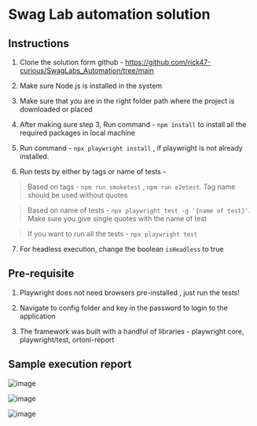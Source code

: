 # Swag Lab automation solution


## Instructions
1.  Clone the solution form github - https://github.com/rick47-curious/SwagLabs_Automation/tree/main

2. Make sure Node.js is installed in the system

3. Make sure that you are in the right folder path where the project is downloaded or placed

4. After making sure step 3, Run command - `npm install` to install all the required packages in local machine

5. Run command - `npx playwright install` , if playwright is not already installed.

6. Run tests by either by tags or name of tests - 
> Based on tags - `npm run smoketest`  , `npm run e2etest`. Tag name should be used without quotes

> Based on name of tests - `npx playwright test -g '{name of test}'`. Make sure you give single quotes with the name of test

> If you want to run all the tests - `npx playwright test`

7. For headless execution, change the boolean `isHeadless` to true

## Pre-requisite

1. Playwright does not need browsers pre-installed , just run the tests!

2. Navigate to config folder and key in the password to login to the application

3. The framework was built with a handful of libraries - playwright core, playwright/test, ortoni-report

## Sample execution report 

![image](https://github.com/user-attachments/assets/d702d18a-17a5-41e2-8376-fc3dce45a6ff)

![image](https://github.com/user-attachments/assets/47490a63-7b5d-41d9-bfea-37ceab525a78)

![image](https://github.com/user-attachments/assets/2d9b85d6-e05c-45ef-b308-38fd43652524)


